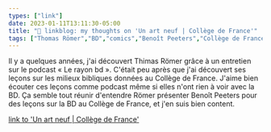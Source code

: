 ```yaml
---
types: ["link"]
date: 2023-01-11T13:11:30-05:00
title: "🔗 linkblog: my thoughts on 'Un art neuf | Collège de France'"
tags: ["Thomas Römer","BD","comics","Benoît Peeters","Collège de France"]
---
```

Il y a quelques années, j'ai découvert Thimas Römer grâce à un entretien sur le podcast « Le rayon bd ». C'était peu après que j'ai découvert ses leçons sur les milieux bibliques données au Collège de France. J'aime bien écouter ces leçons comme podcast même si elles n'ont rien à voir avec la BD. Ça semble tout réunir d'entendre Römer présenter Benoît Peeters pour des leçons sur la BD au Collège de France, et j'en suis bien content.  
 

[link to 'Un art neuf | Collège de France'](https://www.college-de-france.fr/agenda/lecon-inaugurale/un-art-neuf/un-art-neuf)
